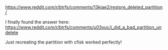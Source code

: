 https://www.reddit.com/r/btrfs/comments/13kjae2/restore_deleted_partition/

I finally found the answer here: https://www.reddit.com/r/btrfs/comments/u03xuc/i_did_a_bad_partition_undelete

Just recreating the partition with cfisk worked perfectly!
